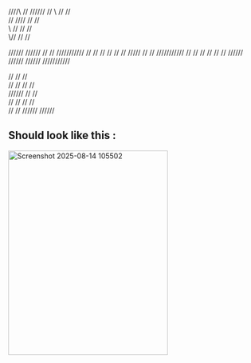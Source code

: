   ////\      //     ////// 
 //    \     //       //   
 //  ////    //       //   
 \     //    //       //   
  \\\//      //       //
  

 //////    //////  //     //     /////////// 
   //      //     //      //     //
   //      /////  //      //     ///////////
   //      //     //      //              //
   //      ////// //////  ////// ///////////

    
   //     //      //    
  // //   //      //    
 //////   //      //    
 //   //  //      //    
 //   //  //////  ////// 


## Should look like this : 
<img width="320" height="409" alt="Screenshot 2025-08-14 105502" src="https://github.com/user-attachments/assets/ea35d5ae-bd28-4d4f-a07c-38bcfe7f6ab9" />

